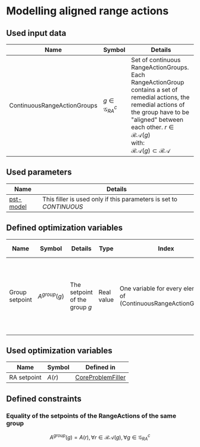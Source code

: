 # Modelling aligned range actions

## Used input data

| Name                        | Symbol                       | Details                                                                                                                                                                                                                                                       |
|-----------------------------|------------------------------|---------------------------------------------------------------------------------------------------------------------------------------------------------------------------------------------------------------------------------------------------------------|
| ContinuousRangeActionGroups | $g \in \mathcal{G}^{c}_{RA}$ | Set of continuous RangeActionGroups. <br> Each RangeActionGroup contains a set of remedial actions, the remedial actions of the group have to be "aligned" between each other. $r \in \mathcal{RA}(g)$ <br> with: <br> $\mathcal{RA}(g) \subset \mathcal{RA}$ |

## Used parameters

| Name                                                                             | Details                                                            |
|----------------------------------------------------------------------------------|--------------------------------------------------------------------|
| [pst-model](../../../parameters/implementation-specific-parameters.md#pst-model) | This filler is used only if this parameters is set to *CONTINUOUS* |

## Defined optimization variables

| Name           | Symbol         | Details                       | Type       | Index                                                           | Unit                                                                 | Lower bound | Upper bound |
|----------------|----------------|-------------------------------|------------|-----------------------------------------------------------------|----------------------------------------------------------------------|-------------|-------------|
| Group setpoint | $A^{group}(g)$ | The setpoint of the group $g$ | Real value | One variable for every element of (ContinuousRangeActionGroups) | Degrees for PST range action groups; MW for HVDC range action groups | $-\infty$   | $+\infty$   |

## Used optimization variables

| Name        | Symbol | Defined in                                                                 |
|-------------|--------|----------------------------------------------------------------------------|
| RA setpoint | $A(r)$ | [CoreProblemFiller](core-problem-filler.md#defined-optimization-variables) |

## Defined constraints

### Equality of the setpoints of the RangeActions of the same group

$$
\begin{equation}
A^{group}(g) = A(r), \forall r \in \mathcal{RA}(g), \forall g \in \mathcal{G}^{c}_{RA}
\end{equation}
$$